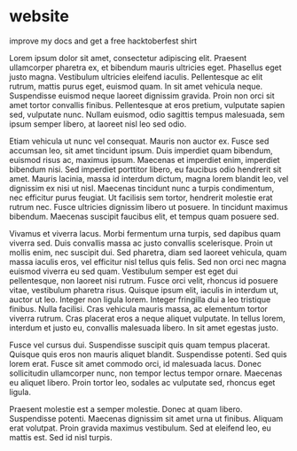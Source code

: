 # website

improve my docs and get a free hacktoberfest shirt



Lorem ipsum dolor sit amet, consectetur adipiscing elit. Praesent ullamcorper pharetra ex, et bibendum mauris ultricies eget. Phasellus eget justo magna. Vestibulum ultricies eleifend iaculis. Pellentesque ac elit rutrum, mattis purus eget, euismod quam. In sit amet vehicula neque. Suspendisse euismod neque laoreet dignissim gravida. Proin non orci sit amet tortor convallis finibus. Pellentesque at eros pretium, vulputate sapien sed, vulputate nunc. Nullam euismod, odio sagittis tempus malesuada, sem ipsum semper libero, at laoreet nisl leo sed odio.

Etiam vehicula ut nunc vel consequat. Mauris non auctor ex. Fusce sed accumsan leo, sit amet tincidunt ipsum. Duis imperdiet quam bibendum, euismod risus ac, maximus ipsum. Maecenas et imperdiet enim, imperdiet bibendum nisi. Sed imperdiet porttitor libero, eu faucibus odio hendrerit sit amet. Mauris lacinia, massa id interdum dictum, magna lorem blandit leo, vel dignissim ex nisi ut nisl. Maecenas tincidunt nunc a turpis condimentum, nec efficitur purus feugiat. Ut facilisis sem tortor, hendrerit molestie erat rutrum nec. Fusce ultricies dignissim libero ut posuere. In tincidunt maximus bibendum. Maecenas suscipit faucibus elit, et tempus quam posuere sed.

Vivamus et viverra lacus. Morbi fermentum urna turpis, sed dapibus quam viverra sed. Duis convallis massa ac justo convallis scelerisque. Proin ut mollis enim, nec suscipit dui. Sed pharetra, diam sed laoreet vehicula, quam massa iaculis eros, vel efficitur nisl tellus quis felis. Sed non orci nec magna euismod viverra eu sed quam. Vestibulum semper est eget dui pellentesque, non laoreet nisi rutrum. Fusce orci velit, rhoncus id posuere vitae, vestibulum pharetra risus. Quisque ipsum elit, iaculis in interdum ut, auctor ut leo. Integer non ligula lorem. Integer fringilla dui a leo tristique finibus. Nulla facilisi. Cras vehicula mauris massa, ac elementum tortor viverra rutrum. Cras placerat eros a neque aliquet vulputate. In tellus lorem, interdum et justo eu, convallis malesuada libero. In sit amet egestas justo.

Fusce vel cursus dui. Suspendisse suscipit quis quam tempus placerat. Quisque quis eros non mauris aliquet blandit. Suspendisse potenti. Sed quis lorem erat. Fusce sit amet commodo orci, id malesuada lacus. Donec sollicitudin ullamcorper nunc, non tempor lectus tempor ornare. Maecenas eu aliquet libero. Proin tortor leo, sodales ac vulputate sed, rhoncus eget ligula.

Praesent molestie est a semper molestie. Donec at quam libero. Suspendisse potenti. Maecenas dignissim sit amet urna ut finibus. Aliquam erat volutpat. Proin gravida maximus vestibulum. Sed at eleifend leo, eu mattis est. Sed id nisl turpis. 

